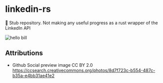 # linkedin-rs

🔮 Stub repository. Not making any useful progress as a rust wrapper of the LinkedIn API

![hello bill](https://user-images.githubusercontent.com/38859656/84532838-f011a380-acb4-11ea-9873-6134722628cb.png)

## Attributions

- Github Social preview image CC BY 2.0 https://ccsearch.creativecommons.org/photos/8d7f723c-b554-487c-b35a-e4bb31ae41e2
